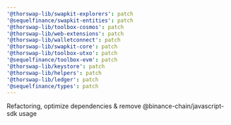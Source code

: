 ```yaml
---
'@thorswap-lib/swapkit-explorers': patch
'@sequelfinance/swapkit-entities': patch
'@thorswap-lib/toolbox-cosmos': patch
'@thorswap-lib/web-extensions': patch
'@thorswap-lib/walletconnect': patch
'@thorswap-lib/swapkit-core': patch
'@thorswap-lib/toolbox-utxo': patch
'@sequelfinance/toolbox-evm': patch
'@thorswap-lib/keystore': patch
'@thorswap-lib/helpers': patch
'@thorswap-lib/ledger': patch
'@sequelfinance/types': patch
---
```


Refactoring, optimize dependencies & remove @binance-chain/javascript-sdk usage
